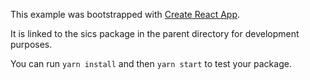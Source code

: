 This example was bootstrapped with [Create React App](https://github.com/facebook/create-react-app).

It is linked to the sics package in the parent directory for development purposes.

You can run `yarn install` and then `yarn start` to test your package.
